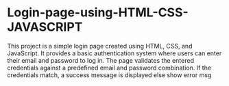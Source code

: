# Login-page-using-HTML-CSS-JAVASCRIPT
This project is a simple login page created using HTML, CSS, and JavaScript. It provides a basic authentication system where users can enter their email and password to log in. The page validates the entered credentials against a predefined email and password combination. If the credentials match, a success message is displayed else show error msg 
